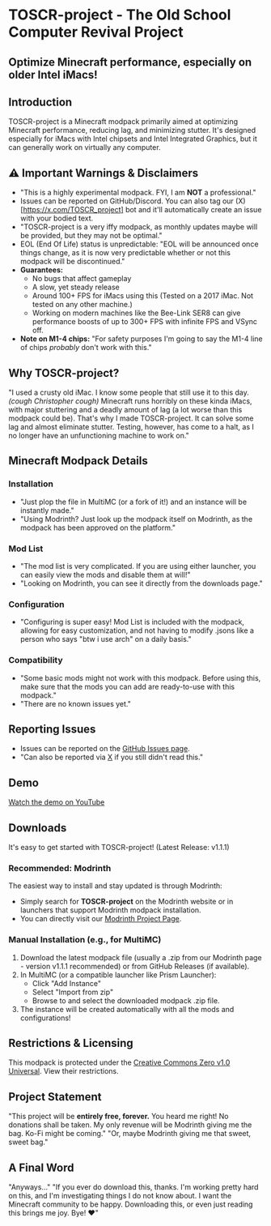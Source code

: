 # TOSCR-project - The Old School Computer Revival Project
## Optimize Minecraft performance, especially on older Intel iMacs!

## Introduction
TOSCR-project is a Minecraft modpack primarily aimed at optimizing Minecraft performance, reducing lag, and minimizing stutter. It's designed especially for iMacs with Intel chipsets and Intel Integrated Graphics, but it can generally work on virtually any computer.

## ⚠️ Important Warnings & Disclaimers
*   "This is a highly experimental modpack. FYI, I am **NOT** a professional."
*   Issues can be reported on GitHub/Discord. You can also tag our (X)[https://x.com/TOSCR_project] bot and it'll automatically create an issue with your bodied text.
*   "TOSCR-project is a very iffy modpack, as monthly updates maybe will be provided, but they may not be optimal."
*   EOL (End Of Life) status is unpredictable: "EOL will be announced once things change, as it is now very predictable whether or not this modpack will be discontinued."
*   **Guarantees:**
    *   No bugs that affect gameplay
    *   A slow, yet steady release
    *   Around 100+ FPS for iMacs using this (Tested on a 2017 iMac. Not tested on any other machine.)
    *   Working on modern machines like the Bee-Link SER8 can give performance boosts of up to 300+ FPS with infinite FPS and VSync off.
*   **Note on M1-4 chips:** "For safety purposes I'm going to say the M1-4 line of chips *probably* don't work with this."

## Why TOSCR-project?
"I used a crusty old iMac. I know some people that still use it to this day. _(cough Christopher cough)_ Minecraft runs horribly on these kinda iMacs, with major stuttering and a deadly amount of lag (a lot worse than this modpack could be). That's why I made TOSCR-project. It can solve some lag and almost eliminate stutter. Testing, however, has come to a halt, as I no longer have an unfunctioning machine to work on."

## Minecraft Modpack Details

### Installation
*   "Just plop the file in MultiMC (or a fork of it!) and an instance will be instantly made."
*   "Using Modrinth? Just look up the modpack itself on Modrinth, as the modpack has been approved on the platform."

### Mod List
*   "The mod list is very complicated. If you are using either launcher, you can easily view the mods and disable them at will!"
*   "Looking on Modrinth, you can see it directly from the downloads page."

### Configuration
*   "Configuring is super easy! Mod List is included with the modpack, allowing for easy customization, and not having to modify .jsons like a person who says "btw i use arch" on a daily basis."

### Compatibility
*   "Some basic mods might not work with this modpack. Before using this, make sure that the mods you can add are ready-to-use with this modpack."
*   "There are no known issues yet."

## Reporting Issues
*   Issues can be reported on the [GitHub Issues page](../../issues).
*   "Can also be reported via [X](https://x.com/TOSCR_project) if you still didn't read this."

## Demo
[Watch the demo on YouTube](https://www.youtube.com/watch?v=OAMGxX8sMMk)


## <a id="downloads"></a>Downloads

It's easy to get started with TOSCR-project! (Latest Release: v1.1.1)

### Recommended: Modrinth
The easiest way to install and stay updated is through Modrinth:
*   Simply search for **TOSCR-project** on the Modrinth website or in launchers that support Modrinth modpack installation.
*   You can directly visit our [Modrinth Project Page](https://modrinth.com/modpack/thesomewhatyou-minecraft-revival).

### Manual Installation (e.g., for MultiMC)
1.  Download the latest modpack file (usually a .zip from our Modrinth page - version v1.1.1 recommended) or from GitHub Releases (if available).
2.  In MultiMC (or a compatible launcher like Prism Launcher):
    *   Click "Add Instance"
    *   Select "Import from zip"
    *   Browse to and select the downloaded modpack .zip file.
3.  The instance will be created automatically with all the mods and configurations!


## Restrictions & Licensing
This modpack is protected under the [Creative Commons Zero v1.0 Universal](https://creativecommons.org/publicdomain/zero/1.0/). View their restrictions.

## Project Statement
"This project will be **entirely free, forever.** You heard me right! No donations shall be taken. My only revenue will be Modrinth giving me the bag. Ko-Fi might be coming."
"Or, maybe Modrinth giving me that sweet, sweet bag."

## A Final Word
"Anyways..."
"If you ever do download this, thanks. I'm working pretty hard on this, and I'm investigating things I do not know about. I want the Minecraft community to be happy. Downloading this, or even just reading this brings me joy. Bye! ❤️"
